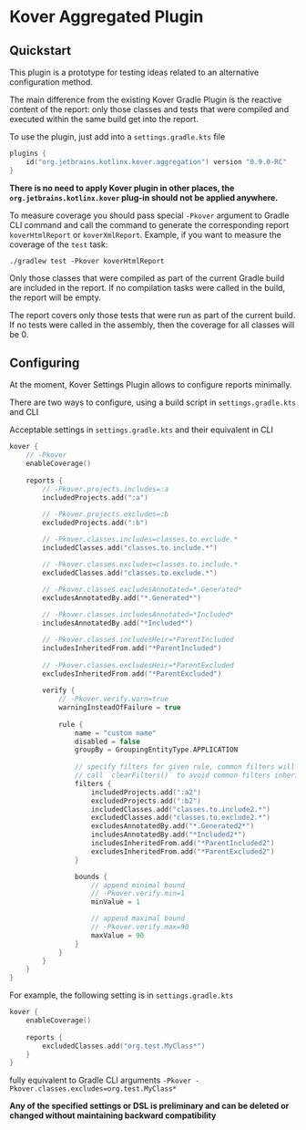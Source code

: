 # Kover Aggregated Plugin

## Quickstart
This plugin is a prototype for testing ideas related to an alternative configuration method.

The main difference from the existing Kover Gradle Plugin is the reactive content of the report: only those classes and tests that were compiled and executed within the same build get into the report.

To use the plugin, just add into a `settings.gradle.kts` file 
```kotlin
plugins {
    id("org.jetbrains.kotlinx.kover.aggregation") version "0.9.0-RC"
}
```
**There is no need to apply Kover plugin in other places, the `org.jetbrains.kotlinx.kover` plug-in should not be applied anywhere.**

To measure coverage you should pass special `-Pkover` argument to Gradle CLI command and call the command to generate the corresponding report `koverHtmlReport` or `koverXmlReport`.
Example, if you want to measure the coverage of the `test` task:
```shell
./gradlew test -Pkover koverHtmlReport
```

Only those classes that were compiled as part of the current Gradle build are included in the report.
If no compilation tasks were called in the build, the report will be empty.

The report covers only those tests that were run as part of the current build.
If no tests were called in the assembly, then the coverage for all classes will be 0.

## Configuring
At the moment, Kover Settings Plugin allows to configure reports minimally.

There are two ways to configure, using a build script in `settings.gradle.kts` and CLI

Acceptable settings in `settings.gradle.kts` and their equivalent in CLI
```kotlin
kover {
    // -Pkover
    enableCoverage()
    
    reports {
        // -Pkover.projects.includes=:a
        includedProjects.add(":a")
        
        // -Pkover.projects.excludes=:b
        excludedProjects.add(":b")

        // -Pkover.classes.includes=classes.to.exclude.*
        includedClasses.add("classes.to.include.*")

        // -Pkover.classes.excludes=classes.to.include.*
        excludedClasses.add("classes.to.exclude.*")

        // -Pkover.classes.excludesAnnotated=*.Generated*
        excludesAnnotatedBy.add("*.Generated*")
        
        // -Pkover.classes.includesAnnotated=*Included*
        includesAnnotatedBy.add("*Included*")

        // -Pkover.classes.includesHeir=*ParentIncluded
        includesInheritedFrom.add("*ParentIncluded")
        
        // -Pkover.classes.excludesHeir=*ParentExcluded
        excludesInheritedFrom.add("*ParentExcluded")
        
        verify {
            // -Pkover.verify.warn=true
            warningInsteadOfFailure = true
            
            rule {
                name = "custom name"
                disabled = false
                groupBy = GroupingEntityType.APPLICATION
                
                // specify filters for given rule, common filters will be inherited
                // call `clearFilters()` to avoid common filters inheritance
                filters {
                    includedProjects.add(":a2")
                    excludedProjects.add(":b2")
                    includedClasses.add("classes.to.include2.*")
                    excludedClasses.add("classes.to.exclude2.*")
                    excludesAnnotatedBy.add("*.Generated2*")
                    includesAnnotatedBy.add("*Included2*")
                    includesInheritedFrom.add("*ParentIncluded2")
                    excludesInheritedFrom.add("*ParentExcluded2")
                }

                bounds {
                    // append minimal bound
                    // -Pkover.verify.min=1
                    minValue = 1

                    // append maximal bound
                    // -Pkover.verify.max=90
                    maxValue = 90
                }
            }
        }
    }
}
```

For example, the following setting is in `settings.gradle.kts`
```kotlin
kover {
    enableCoverage()
    
    reports {
        excludedClasses.add("org.test.MyClass*")
    }
}
```
fully equivalent to Gradle CLI arguments `-Pkover -Pkover.classes.excludes=org.test.MyClass*`

**Any of the specified settings or DSL is preliminary and can be deleted or changed without maintaining backward compatibility**